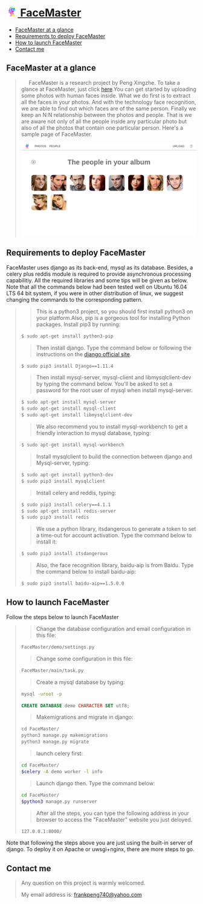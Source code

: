 # [<img src="welcome/static/images/tubiao.png" width="30"> FaceMaster](http://123.207.183.210/)
* [FaceMaster at a glance](#facemaster-at-a-glance)
* [Requirements to deploy FaceMaster](#requirements-to-deploy-facemaster)
* [How to launch FaceMaster](#how-to-launch-facemaster)
* [Contact me](#contact-me)

## FaceMaster at a glance
>&nbsp;&nbsp;&nbsp;&nbsp;&nbsp;FaceMaster is a research project by Peng Xingzhe. To take a glance at FaceMaster, just click [here](http://123.207.183.210/).You can get started by uploading some photos with human faces inside. What we do first is to extract all the faces in your photos. And with the technology face recognition, we are able to find out which faces are of the same person. Finally we keep an N:N relationship between the photos and people. That is we are aware not only of all the people inside any particular photo but also of all the photos that contain one particular person. Here's a sample page of FaceMaster.
>
>[<img src="sample.png">](http://123.207.183.210/)
## Requirements to deploy FaceMaster
FaceMaster uses django as its back-end, mysql as its database. Besides, a celery plus reddis module is required to provide asynchronous processing capabilitiy. All the required libraries and some tips will be given as below. Note that all the commands below had been tested well on Ubuntu 16.04 LTS 64 bit system, if you were in other distribution of linux, we suggest changing the commands to the corresponding pattern.
>>This is a python3 project, so you should first install python3 on your platform.Also, pip is a gorgeous tool for installing Python packages. Install pip3 by running:
>```bash
>$ sudo apt-get install python3-pip
>```
>>Then install django. Type the command below or following the instructions on the [django official site](https://www.djangoproject.com/).
>```bash
>$ sudo pip3 install Django==1.11.4
>```
>>Then install mysql-server, mysql-client and libmysqlclient-dev by typing the command below. You'll be asked to set a password for the root user of mysql when install mysql-server.
>```bash
>$ sudo apt-get install mysql-server
>$ sudo apt-get install mysql-client
>$ sudo apt-get install libmysqlclient-dev
>```
>>We also recommend you to install mysql-workbench to get a friendly interaction to mysql database, typing:
>```bash
>$ sudo apt-get install mysql-workbench
>```
>>Install mysqlclient to build the connection between django and Mysql-server, typing:
>```bash
>$ sudo apt-get install python3-dev
>$ sudo pip3 install mysqlclient
>```
>>Install celery and reddis, typing:
>```bash
>$ sudo pip3 install celery==4.1.1
>$ sudo apt-get install redis-server
>$ sudo pip3 install redis
>```
>>We use a python library, itsdangerous to generate a token to set a time-out for account activation. Type the command below to install it:
>```bash
>$ sudo pip3 install itsdangerous
>```
>>Also, the face recognition library, baidu-aip is from Baidu. Type the command below to install baidu-aip:
>```bash
>$ sudo pip3 install baidu-aip==1.5.0.0
>```
## How to launch FaceMaster
Follow the steps below to launch FaceMaster
>>Change the database configuration and email configuration in this file:
>```bash
>FaceMaster/demo/settings.py
>```
>>Change some configuration in this file:
>```bash
>FaceMaster/main/task.py
>```
>>Create a mysql database by typing:
>```bash
>mysql -uroot -p
>```
>```SQL
>CREATE DATABASE demo CHARACTER SET utf8;
>```
>>Makemigrations and migrate in django:
>```python
>cd FaceMaster/
>python3 manage.py makemigrations
>python3 manage.py migrate
>```
>>launch celery first:
>```bash
>cd FaceMaster/
>$celery -A demo worker -l info
>```
>>Launch django then. Type the command below:
>```bash
>cd FaceMaster/
>$python3 manage.py runserver
>```
>>After all the steps, you can type the following address in your browser to access the "FaceMaster" website you just deloyed.
>```bash
>127.0.0.1:8000/
>```
Note that following the steps above you are just using the built-in server of django. To deploy it on Apache or uwsgi+nginx, there are more steps to go.
## Contact me
>Any question on this project is warmly welcomed.
>
>My email address is: frankpeng740@yahoo.com
